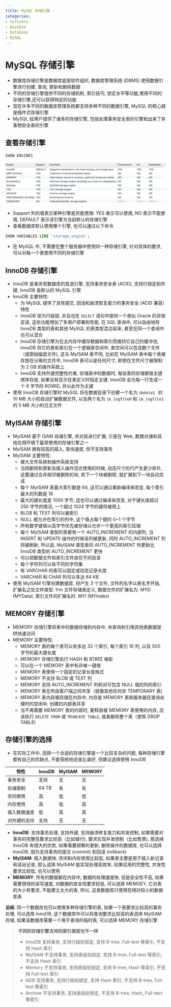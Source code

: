 ```yaml
---
title: MySQL 存储引擎
categories:
- Software
- BackEnd
- Database
- MySQL
---
```

# MySQL 存储引擎

- 数据库存储引擎是数据库底层软件组织, 数据库管理系统 (DBMS) 使用数据引擎进行创建, 查询, 更新和删除数据
- 不同的存储引擎提供不同的存储机制, 索引技巧, 锁定水平等功能,使用不同的存储引擎,还可以获得特定的功能
- 现在许多不同的数据库管理系统都支持多种不同的数据引擎, MySQL 的核心就是插件式存储引擎
- MySQL 给用户提供了诸多的存储引擎, 包括处理事务安全表的引擎和出来了非事物安全表的引擎

## 查看存储引擎

```sql
SHOW ENGINES
```

![](https://raw.githubusercontent.com/LuShan123888/Files/main/Pictures/2021-03-04-image-20210304131149254.png)

- Support 列的值表示某种引擎是否能使用: YES 表示可以使用, NO 表示不能使用, DEFAULT 表示该引擎为当前默认的存储引擎
- 查看数据库默认使用哪个引擎, 也可以通过以下命令

```sql
SHOW VARIABLES LIKE 'storage_engine';
```

- 在 MySQL 中, 不需要在整个服务器中使用同一种存储引擎, 针对具体的要求, 可以对每一个表使用不同的存储引擎

## InnoDB 存储引擎

- InnoDB 是事务型数据库的首选引擎, 支持事务安全表 (ACID), 支持行锁定和外键, InnoDB 是默认的 MySQL 引擎
- InnoDB 主要特性:
    - 为 MySQL 提供了具有提交, 回滚和崩溃恢复能力的事务安全 (ACID 兼容）特性
    - InnoDB 锁为行级锁, 并且也在 `SELECT` 语句中提供一个类似 Oracle 的非锁定读, 这些功能增加了多用户部署和性能, 在 SQL 查询中, 可以自由地将 InnoDB 类型的表和其他 MySQL 的表类型混合起来, 甚至在同一个查询中也可以混合
    - InnoDB 存储引擎为在主内存中缓存数据和索引而维持它自己的缓冲池, InnoDB 将它的表和索引在一个逻辑表空间中, 表空间可以包含数个文件（或原始磁盘文件), 这与 MyISAM 表不同, 比如在 MyISAM 表中每个表被存放在分离的文件中, InnoDB 表可以是任何尺寸, 即使在文件尺寸被限制为 2 GB 的操作系统上
    - InnoDB 支持外键完整性约束, 存储表中的数据时, 每张表的存储都按主键顺序存放, 如果没有显示在表定义时指定主键, InnoDB 会为每一行生成一个 6 字节的 ROWID, 并以此作为主键
- 使用 InnoDB 存储引擎时 MySQL 将在数据目录下创建一个名为 `ibdata1 ` 的 10 MB 大小的自动扩展数据文件, 以及两个名为 `ib_logfile0` 和 `ib_logfile1` 的 5 MB 大小的日志文件

## MyISAM 存储引擎

- MyISAM 基于 ISAM 存储引擎, 并对其进行扩展, 它是在 Web, 数据仓储和其他应用环境下最常使用的存储引擎之一
- MyISAM 拥有较高的插入, 查询速度, 但不支持事务
- MyISAM 主要特性:
    - 被大文件系统和操作系统支持
    - 当把删除和更新及插入操作混合使用的时候, 动态尺寸的行产生更少碎片, 这要通过合并相邻被删除的块, 若下一个块被删除, 就扩展到下一块自动完成
    - 每个 MyISAM 表最大索引数是 64, 这可以通过重新编译来改变, 每个索引最大的列数是 16
    - 最大的键长度是 1000 字节, 这也可以通过编译来改变, 对于键长度超过 250 字节的情况, 一个超过 1024 字节的键将被用上
    - BLOB 和 TEXT 列可以被索引
    - NULL 被允许在索引的列中, 这个值占每个键的 0~1 个字节
    - 所有数字键值以高字节优先被存储以允许一个更高的索引压缩
    - 每个 MyISAM 类型的表都有一个 AUTO_INCREMENT 的内部列, 当 INSERT 和 UPDATE 操作的时候该列被更新, 同时 AUTO_INCREMENT 列将被刷新, 所以说, MyISAM 类型表的 AUTO_INCREMENT 列更新比 InnoDB 类型的 AUTO_INCREMENT 更快
    - 可以把数据文件和索引文件放在不同目录
    - 每个字符列可以有不同的字符集
    - 有 VARCHAR 的表可以固定或动态记录长度
    - VARCHAR 和 CHAR 列可以多达 64 KB
- 使用 MyISAM 引擎创建数据库, 将产生 3 个文件, 文件的名字以表名字开始, 扩展名之处文件类型: frm 文件存储表定义, 数据文件的扩展名为. MYD (MYData), 索引文件的扩展名时. MYI (MYIndex)

## MEMORY 存储引擎

- MEMORY 存储引擎将表中的数据存储到内存中, 未查询和引用其他表数据提供快速访问
- MEMORY 主要特性:
    - MEMORY 表的每个表可以有多达 32 个索引, 每个索引 16 列, 以及 500 字节的最大键长度
    - MEMORY 存储引擎执行 HASH 和 BTREE 缩影
    - 可以在一个 MEMORY 表中有非唯一键值
    - MEMORY 表使用一个固定的记录长度格式
    - MEMORY 不支持 BLOB 或 TEXT 列
    - MEMORY 支持 AUTO_INCREMENT 列和对可包含 NULL 值的列的索引
    - MEMORY 表在所由客户端之间共享（就像其他任何非 TEMPORARY 表)
    - MEMORY 表内存被存储在内存中, 内存是 MEMORY 表和服务器在查询处理时的空闲中, 创建的内部表共享
    - 当不再需要 MEMORY 表的内容时, 要释放被 MEMORY 表使用的内存, 应该执行 `DELETE FROM` 或 `TRUNCATE TABLE`, 或者删除整个表（使用 DROP TABLE)

## 存储引擎的选择

- 在实际工作中, 选择一个合适的存储引擎是一个比较复杂的问题, 每种存储引擎都有自己的优缺点, 不能笼统地说谁比谁好, 但建议选择使用 InnoDB

| 特性         | InnoDB | MyISAM | MEMORY |
| ------------ | ------ | ------ | ------ |
| 事务安全     | 支持   | 无     | 无     |
| 存储限制     | 64 TB   | 有     | 有     |
| 空间使用     | 高     | 低     | 低     |
| 内存使用     | 高     | 低     | 高     |
| 插入数据速度 | 低     | 高     | 高     |
| 对外键的支持 | 支持   | 无     | 无     |

- **InnoDB**: 支持事务处理, 支持外键, 支持崩溃修复能力和并发控制, 如果需要对事务的完整性要求比较高（比如银行), 要求实现并发控制（比如售票), 那选择 InnoDB 有很大的优势, 如果需要频繁的更新, 删除操作的数据库, 也可以选择 InnoDB, 因为支持事务的提交 (commit) 和回滚 (rollback)
- **MyISAM**: 插入数据快, 空间和内存使用比较低, 如果表主要是用于插入新记录和读出记录, 那么选择 MyISAM 能实现处理高效率, 如果应用的完整性, 并发性要求比较低, 也可以使用
- **MEMORY**: 所有的数据都在内存中, 数据的处理速度快, 但是安全性不高, 如果需要很快的读写速度, 对数据的安全性要求较低, 可以选择 MEMOEY, 它对表的大小有要求, 不能建立太大的表, 所以, 这类数据库只使用在相对较小的数据库表

**总结**: 同一个数据库也可以使用多种存储引擎的表, 如果一个表要求比较高的事务处理, 可以选择 InnoDB, 这个数据库中可以将查询要求比较高的表选择 MyISAM 存储, 如果该数据库需要一个用于查询的临时表, 可以选择 MEMORY 存储引擎

> **不同的存储引擎支持的索引类型也不一样**
>
> - InnoDB 支持事务, 支持行级别锁定, 支持 B-tree, Full-text 等索引, 不支持 Hash 索引
> - MyISAM 不支持事务, 支持表级别锁定, 支持 B-tree, Full-text 等索引, 不支持 Hash 索引
> - Memory 不支持事务, 支持表级别锁定, 支持 B-tree, Hash 等索引, 不支持 Full-text 索引
> - NDB 支持事务, 支持行级别锁定, 支持 Hash 索引, 不支持 B-tree, Full-text 等索引
> - Archive 不支持事务, 支持表级别锁定, 不支持 B-tree, Hash, Full-text 等索引
